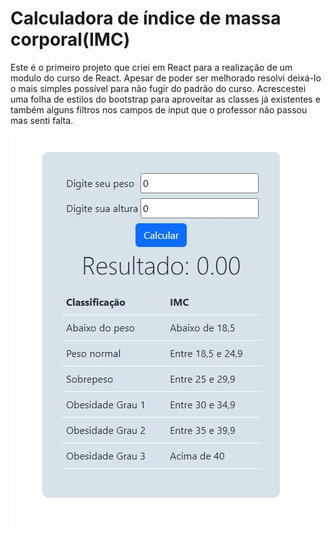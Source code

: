 # Calculadora de índice de massa corporal(IMC)

Este é o primeiro projeto que criei em React para a realização de um modulo do curso de React.
Apesar de poder ser melhorado resolvi deixá-lo o mais simples possível para não fugir do padrão do curso. Acrescestei uma folha de estilos do bootstrap para aproveitar as classes já existentes e também alguns filtros nos campos de input que o professor não passou mas senti falta.


![imagem](https://github.com/Maykopr/Calculadora-IMC-React/blob/main/public/print-calculadora.jpg)
